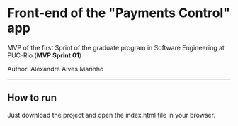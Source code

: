 # Front-end of the "Payments Control" app
MVP of the first Sprint of the graduate program in Software Engineering at PUC-Rio (**MVP Sprint 01**)

Author: Alexandre Alves Marinho

---
## How to run

Just download the project and open the index.html file in your browser.
